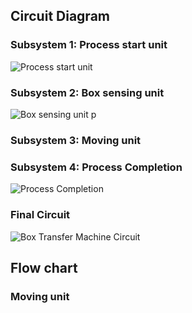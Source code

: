 
## Circuit Diagram

### Subsystem 1: Process start unit

![Process start unit](https://user-images.githubusercontent.com/83761389/126751444-062ded81-1cdf-4ca4-8555-edf136fffb69.png)

### Subsystem 2: Box sensing unit

![Box sensing unit p](https://user-images.githubusercontent.com/83761389/126750515-f70dd324-c969-4d60-8380-d4ed1abea20d.png)

### Subsystem 3: Moving unit



### Subsystem 4: Process Completion

![Process Completion ](https://user-images.githubusercontent.com/83761389/126751869-a00d7580-2a38-4b55-8ac9-c1657fa8bb18.png)

### Final Circuit

![Box Transfer Machine Circuit](https://user-images.githubusercontent.com/83761389/126751986-2e610a31-811c-4864-8e48-73c9c5fae75d.png)

## Flow chart

### Moving unit
